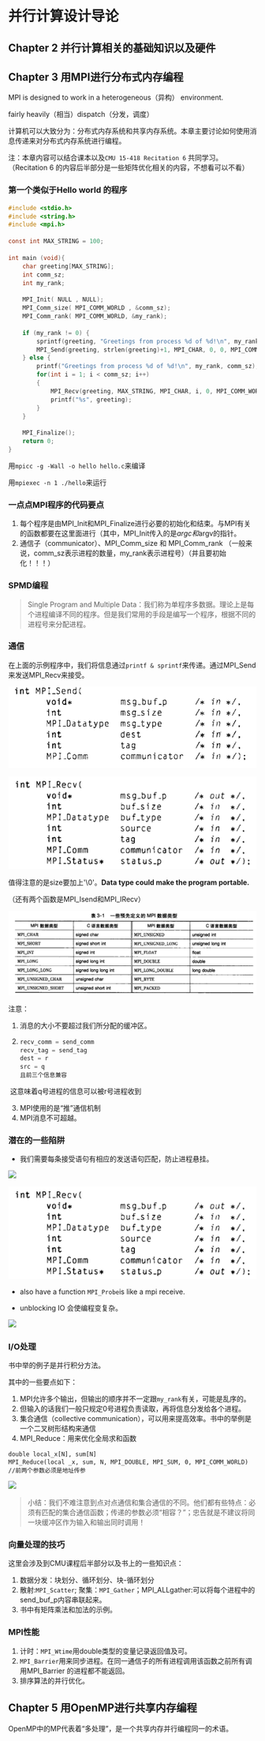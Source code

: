 # 并行计算设计导论

## Chapter 2  并行计算相关的基础知识以及硬件



## Chapter 3 用MPI进行分布式内存编程

MPI is designed to work in a heterogeneous（异构） environment.

fairly heavily（相当）dispatch（分发，调度）

计算机可以大致分为：分布式内存系统和共享内存系统。本章主要讨论如何使用消息传递来对分布式内存系统进行编程。

注：本章内容可以结合课本以及`CMU 15-418 Recitation 6` 共同学习。（Recitation 6 的内容后半部分是一些矩阵优化相关的内容，不想看可以不看）

### 第一个类似于Hello world 的程序

```c
#include <stdio.h>
#include <string.h>
#include <mpi.h>

const int MAX_STRING = 100;

int main (void){
    char greeting[MAX_STRING];
    int comm_sz;
    int my_rank;

    MPI_Init( NULL , NULL);
    MPI_Comm_size( MPI_COMM_WORLD , &comm_sz);
    MPI_Comm_rank( MPI_COMM_WORLD, &my_rank);

    if (my_rank != 0) {
        sprintf(greeting, "Greetings from process %d of %d!\n", my_rank, comm_sz);
        MPI_Send(greeting, strlen(greeting)+1, MPI_CHAR, 0, 0, MPI_COMM_WORLD);
    } else {
        printf("Greetings from process %d of %d!\n", my_rank, comm_sz);
        for(int i = 1; i < comm_sz; i++)
        {
            MPI_Recv(greeting, MAX_STRING, MPI_CHAR, i, 0, MPI_COMM_WORLD, MPI_STATUS_IGNORE);
            printf("%s", greeting);
        }
    }

    MPI_Finalize();
    return 0;
}

```

用`mpicc -g -Wall -o hello hello.c`来编译

用`mpiexec -n 1 ./hello`来运行

### 一点点MPI程序的代码要点

1. 每个程序是由MPI_Init和MPI_Finalize进行必要的初始化和结束。与MPI有关的函数都要在这里面进行（其中，MPI_Init传入的是*argc和*argv的指针。
2. 通信子（communicator）、MPI_Comm_size 和 MPI_Comm_rank （一般来说，comm_sz表示进程的数量，my_rank表示进程号）（并且要初始化！！！）

### SPMD编程

> Single Program and Multiple Data：我们称为单程序多数据。理论上是每个进程编译不同的程序。但是我们常用的手段是编写一个程序，根据不同的进程号来分配进程。

### 通信

在上面的示例程序中，我们将信息通过`printf & sprintf`来传递。通过MPI_Send来发送MPI_Recv来接受。

![](graph\Snipaste_2023-07-04_21-09-26.png)

![](graph\Snipaste_2023-07-04_21-48-39.png)

值得注意的是size要加上'\0'。**Data type could make the program portable.**

（还有两个函数是MPI_Isend和MPI_IRecv）

![](graph\Snipaste_2023-07-04_21-12-32.png)

注意：

1. 消息的大小不要超过我们所分配的缓冲区。

2. ```c
   recv_comm = send_comm
   recv_tag = send_tag
   dest = r
   src = q
   且前三个信息兼容
   ```

​	这意味着q号进程的信息可以被r号进程收到

3. MPI使用的是“推”通信机制
4. MPI消息不可超越。

### 潜在的一些陷阱

* 我们需要每条接受语句有相应的发送语句匹配，防止进程悬挂。

![](graph\Snipaste_2023-07-04_21-46-21.png)

![](graph\Snipaste_2023-07-04_21-48-39.png)

* also have a function `MPI_Probe`is like a mpi receive.

* unblocking IO 会使编程变复杂。

![](graph\Snipaste_2023-07-04_22-24-28.png)





### I/O处理

书中举的例子是并行积分方法。

其中的一些要点如下：

1. MPI允许多个输出，但输出的顺序并不一定跟`my_rank`有关，可能是乱序的。
2. 但输入的话我们一般只规定0号进程负责读取，再将信息分发给各个进程。
3. 集合通信（collective communication），可以用来提高效率。书中的举例是一个二叉树形结构来通信
4. MPI_Reduce：用来优化全局求和函数

```
double local_x[N], sum[N]
MPI_Reduce(local _x, sum, N, MPI_DOUBLE, MPI_SUM, 0, MPI_COMM_WORLD)
//前两个参数必须是地址传参
```



![](graph\Snipaste_2023-07-04_22-08-22.png)

> 小结：我们不难注意到点对点通信和集合通信的不同。他们都有些特点：必须有匹配的集合通信函数；传递的参数必须“相容？”；忠告就是不建议将同一块缓冲区作为输入和输出同时调用！



### 向量处理的技巧

这里会涉及到CMU课程后半部分以及书上的一些知识点：

1. 数据分发：块划分、循环划分、块-循环划分
2. 散射:`MPI_Scatter`; 聚集：`MPI_Gather`；MPI_ALLgather:可以将每个进程中的send_buf_p内容串联起来。
3. 书中有矩阵乘法和加法的示例。



### MPI性能

1. 计时：`MPI_Wtime`用double类型的变量记录返回值及可。
2. `MPI_Barrier`用来同步进程。在同一通信子的所有进程调用该函数之前所有调用MPI_Barrier 的进程都不能返回。
3. 排序算法的并行优化。





## Chapter 5 用OpenMP进行共享内存编程

OpenMP中的MP代表着“多处理”，是一个共享内存并行编程同一的术语。